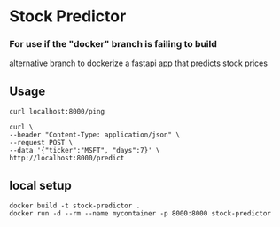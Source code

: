 # Stock Predictor
### For use if the "docker" branch is failing to build

alternative branch to dockerize a fastapi app that predicts stock prices

## Usage

```
curl localhost:8000/ping
    
curl \
--header "Content-Type: application/json" \
--request POST \
--data '{"ticker":"MSFT", "days":7}' \
http://localhost:8000/predict
```



## local setup
```
docker build -t stock-predictor .
docker run -d --rm --name mycontainer -p 8000:8000 stock-predictor
```